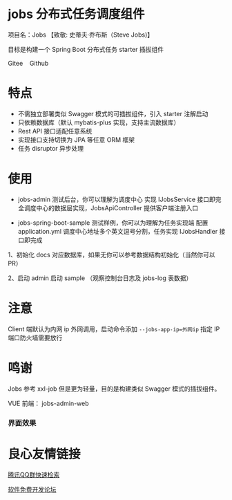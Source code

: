 # jobs 分布式任务调度组件
项目名：Jobs 【致敬: 史蒂夫·乔布斯（Steve Jobs)】

目标是构建一个 Spring Boot 分布式任务 starter 插拔组件


 Gitee &nbsp;&nbsp;
 Github 

# 特点
- 不需独立部署类似 Swagger 模式的可插拔组件，引入 starter 注解启动
- 只依赖数据库（默认 mybatis-plus 实现，支持主流数据库）
- Rest API 接口适配任意系统
- 实现接口支持切换为 JPA 等任意 ORM 框架
- 任务 disruptor 异步处理

# 使用
- jobs-admin 测试后台，你可以理解为调度中心
实现 IJobsService 接口即完全调度中心的数据层实现，JobsApiController 提供客户端注册入口

- jobs-spring-boot-sample 测试样例，你可以为理解为任务实现端
配置 application.yml 调度中心地址多个英文逗号分割，任务实现 IJobsHandler 接口即完成 

1、初始化 docs 对应数据库，如果无你可以参考数据结构初始化（当然你可以PR）

2、启动 admin 启动 sample （观察控制台日志及 jobs-log 表数据）

# 注意

Client 端默认为内网 ip 外网调用，启动命令添加 `--jobs-app-ip=外网ip` 指定 IP 端口防火墙需要放行

# 鸣谢
Jobs 参考  xxl-job  但是更为轻量，目的是构建类似 Swagger 模式的插拔组件。

VUE 前端： jobs-admin-web 

### 界面效果

 

 

 



 # 良心友情链接

[腾讯QQ群快速检索](http://u.720life.cn/s/8cf73f7c)

[软件免费开发论坛](http://u.720life.cn/s/bbb01dc0)